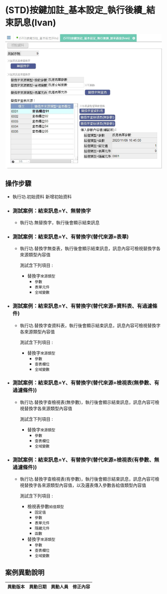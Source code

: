 # (STD)按鍵加註_基本設定_執行後續_結束訊息(Ivan)

![FX999500001969]

## 操作步驟		
* 執行功.初始資料 新增初始資料
		
* ### 測試案例：結束訊息=Y、無替換字
	* 執行功.無替換字，執行後會顯示結束訊息
* ### 測試案例：結束訊息=Y、有替換字(替代來源=表單)
	* 執行功.替換字無查表，執行後會顯示結束訊息，訊息內容可檢視替換字各來源類型內容值

		<test>測試</test>含下列項目 :
		* 替換字`來源類型`
			* `參數`
			* `表單元件`
			* `全域變數`
* ### 測試案例：結束訊息=Y、有替換字(替代來源=資料表、有過濾條件)
	* 執行功.替換字查資料表，執行後會顯示結束訊息，訊息內容可檢視替換字各來源類型內容值

		<test>測試</test>含下列項目 :
		* 替換字`來源類型`
			* `參數`
			* `查表欄位`
			* `全域變數`
* ### 測試案例：結束訊息=Y、有替換字(替代來源=檢視表(無參數、有過濾條件))
	* 執行功.替換字查檢視表(無參數)，執行後會顯示結束訊息，訊息內容可檢視替換字各來源類型內容值
	
		<test>測試</test>含下列項目 :
		* 替換字`來源類型`
			* `參數`
			* `查表欄位`
			* `全域變數`
* ### 測試案例：結束訊息=Y、有替換字(替代來源=檢視表(有參數、無過濾條件))
	* 執行功.替換字查檢視表(有參數)，執行後會顯示結束訊息，訊息內容可檢視替換字各來源類型內容值，以及邏表傳入參數各給值類型內容值

		<test>測試</test>含下列項目 :
		* 檢視表參數`給值類型`
			* `固定值`
			* `參數`
			* `表單元件`
			* `隱藏元件`
			* `函數`
		* 替換字`來源類型`
			* `參數`
			* `查表欄位`
			* `全域變數`

## <div id="history">案例異動說明</div>
|異動版本|異動日期|異動人員|修正內容|
|--------|-------|-------|-------|


<!--超連結引用ps.畫面上看不到-->
[FX999500001969]:attachment/FX999500001969.jpg